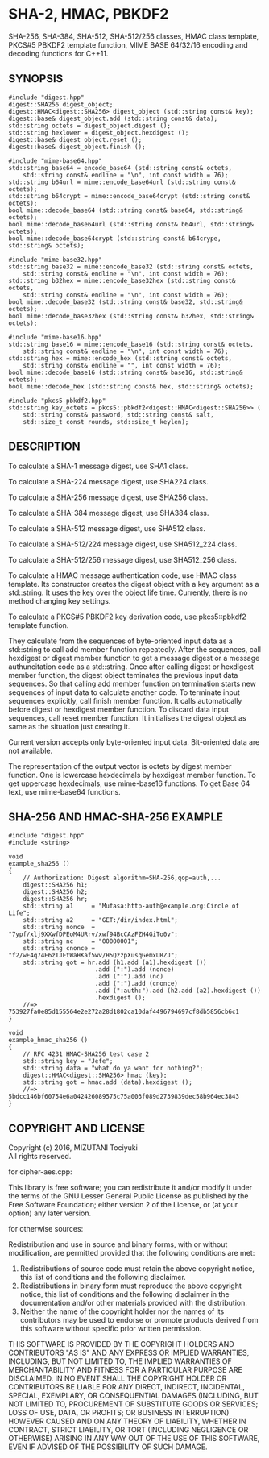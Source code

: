 SHA-2, HMAC, PBKDF2
=================

SHA-256, SHA-384, SHA-512, SHA-512/256 classes,
HMAC class template,
PKCS#5 PBKDF2 template function,
MIME BASE 64/32/16 encoding and decoding functions
for C++11.

SYNOPSIS
--------

    #include "digest.hpp"
    digest::SHA256 digest_object;
    digest::HMAC<digest::SHA256> digest_object (std::string const& key);
    digest::base& digest_object.add (std::string const& data);
    std::string octets = digest_object.digest ();
    std::string hexlower = digest_object.hexdigest ();
    digest::base& digest_object.reset ();
    digest::base& digest_object.finish ();

    #include "mime-base64.hpp"
    std::string base64 = encode_base64 (std::string const& octets,
        std::string const& endline = "\n", int const width = 76);
    std::string b64url = mime::encode_base64url (std::string const& octets);
    std::string b64crypt = mime::encode_base64crypt (std::string const& octets);
    bool mime::decode_base64 (std::string const& base64, std::string& octets);
    bool mime::decode_base64url (std::string const& b64url, std::string& octets);
    bool mime::decode_base64crypt (std::string const& b64crype, std::string& octets);

    #include "mime-base32.hpp"
    std::string base32 = mime::encode_base32 (std::string const& octets,
        std::string const& endline = "\n", int const width = 76);
    std::string b32hex = mime::encode_base32hex (std::string const& octets,
        std::string const& endline = "\n", int const width = 76);
    bool mime::decode_base32 (std::string const& base32, std::string& octets);
    bool mime::decode_base32hex (std::string const& b32hex, std::string& octets);

    #include "mime-base16.hpp"
    std::string base16 = mime::encode_base16 (std::string const& octets,
        std::string const& endline = "\n", int const width = 76);
    std::string hex = mime::encode_hex (std::string const& octets,
        std::string const& endline = "", int const width = 76);
    bool mime::decode_base16 (std::string const& base16, std::string& octets);
    bool mime::decode_hex (std::string const& hex, std::string& octets);

    #include "pkcs5-pbkdf2.hpp"
    std::string key_octets = pkcs5::pbkdf2<digest::HMAC<digest::SHA256>> (
        std::string const& password, std::string const& salt,
        std::size_t const rounds, std::size_t keylen);

DESCRIPTION
-----------

To calculate a SHA-1 message digest, use SHA1 class.

To calculate a SHA-224 message digest, use SHA224 class.

To calculate a SHA-256 message digest, use SHA256 class.

To calculate a SHA-384 message digest, use SHA384 class.

To calculate a SHA-512 message digest, use SHA512 class.

To calculate a SHA-512/224 message digest, use SHA512_224 class.

To calculate a SHA-512/256 message digest, use SHA512_256 class.

To calculate a HMAC message authentication code, use HMAC class
template. Its constructor creates the digest object with
a key argument as a std::string. It uses the key over the
object life time. Currently, there is no method changing key
settings.

To calculate a PKCS#5 PBKDF2 key derivation code,
use pkcs5::pbkdf2 template function.

They calculate from the sequences of byte-oriented input data
as a std::string to call add member function repeatedly.
After the sequences, call hexdigest or digest member function
to get a message digest or a message authuncitation code
as a std::string. Once after calling digest or hexdigest member
function, the digest object teminates the previous input data
sequences. So that calling add member function on termination
starts new sequences of input data to calculate another code.
To terminate input sequences explicitly, call finish member
function. It calls automatically before digest or hexdigest
member function. To discard data input sequences, call reset
member function. It initialises the digest object as same as
the situation just creating it.

Current version accepts only byte-oriented input data.
Bit-oriented data are not available.

The representation of the output vector is octets by digest
member function. One is lowercase hexdecimals by hexdigest
member function. To get uppercase hexdecimals, use mime-base16
functions. To get Base 64 text, use mime-base64 functions.

SHA-256 AND HMAC-SHA-256 EXAMPLE
----------------------------

    #include "digest.hpp"
    #include <string>
    
    void
    example_sha256 ()
    {
        // Authorization: Digest algorithm=SHA-256,qop=auth,...
        digest::SHA256 h1;
        digest::SHA256 h2;
        digest::SHA256 hr;
        std::string a1     = "Mufasa:http-auth@example.org:Circle of Life";
        std::string a2     = "GET:/dir/index.html";
        std::string nonce  = "7ypf/xlj9XXwfDPEoM4URrv/xwf94BcCAzFZH4GiTo0v";
        std::string nc     = "00000001";
        std::string cnonce = "f2/wE4q74E6zIJEtWaHKaf5wv/H5QzzpXusqGemxURZJ";
        std::string got = hr.add (h1.add (a1).hexdigest ())
                            .add (":").add (nonce)
                            .add (":").add (nc)
                            .add (":").add (cnonce)
                            .add (":auth:").add (h2.add (a2).hexdigest ())
                            .hexdigest ();
        //=> 753927fa0e85d155564e2e272a28d1802ca10daf4496794697cf8db5856cb6c1
    }

    void
    example_hmac_sha256 ()
    {
        // RFC 4231 HMAC-SHA256 test case 2
        std::string key = "Jefe";
        std::string data = "what do ya want for nothing?";
        digest::HMAC<digest::SHA256> hmac (key);
        std::string got = hmac.add (data).hexdigest ();
        //=> 5bdcc146bf60754e6a042426089575c75a003f089d2739839dec58b964ec3843
    }

COPYRIGHT AND LICENSE
---------------------

Copyright (c) 2016, MIZUTANI Tociyuki  
All rights reserved.

for cipher-aes.cpp:

This library is free software; you can redistribute it and/or
modify it under the terms of the GNU Lesser General Public
License as published by the Free Software Foundation; either
version 2 of the License, or (at your option) any later version.

for otherwise sources:

Redistribution and use in source and binary forms, with or without
modification, are permitted provided that the following conditions are met:

 1. Redistributions of source code must retain the above copyright notice,
    this list of conditions and the following disclaimer.
 2. Redistributions in binary form must reproduce the above copyright
    notice, this list of conditions and the following disclaimer in the
    documentation and/or other materials provided with the distribution.
 3. Neither the name of the copyright holder nor the names of its
    contributors may be used to endorse or promote products derived from
    this software without specific prior written permission.

THIS SOFTWARE IS PROVIDED BY THE COPYRIGHT HOLDERS AND CONTRIBUTORS
"AS IS" AND ANY EXPRESS OR IMPLIED WARRANTIES, INCLUDING, BUT NOT
LIMITED TO, THE IMPLIED WARRANTIES OF MERCHANTABILITY AND FITNESS FOR
A PARTICULAR PURPOSE ARE DISCLAIMED. IN NO EVENT SHALL THE COPYRIGHT
HOLDER OR CONTRIBUTORS BE LIABLE FOR ANY DIRECT, INDIRECT, INCIDENTAL,
SPECIAL, EXEMPLARY, OR CONSEQUENTIAL DAMAGES (INCLUDING, BUT NOT LIMITED
TO, PROCUREMENT OF SUBSTITUTE GOODS OR SERVICES; LOSS OF USE, DATA, OR
PROFITS; OR BUSINESS INTERRUPTION) HOWEVER CAUSED AND ON ANY THEORY OF
LIABILITY, WHETHER IN CONTRACT, STRICT LIABILITY, OR TORT (INCLUDING
NEGLIGENCE OR OTHERWISE) ARISING IN ANY WAY OUT OF THE USE OF THIS
SOFTWARE, EVEN IF ADVISED OF THE POSSIBILITY OF SUCH DAMAGE.
